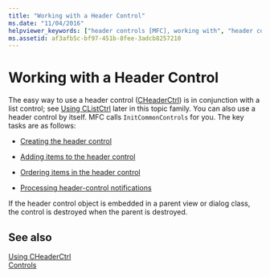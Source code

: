 ```yaml
---
title: "Working with a Header Control"
ms.date: "11/04/2016"
helpviewer_keywords: ["header controls [MFC], working with", "header controls"]
ms.assetid: af3afb5c-bf97-451b-8fee-3adcb8257210
---
```

# Working with a Header Control

The easy way to use a header control ([CHeaderCtrl](../mfc/reference/cheaderctrl-class.md)) is in conjunction with a list control; see [Using CListCtrl](../mfc/using-clistctrl.md) later in this topic family. You can also use a header control by itself. MFC calls `InitCommonControls` for you. The key tasks are as follows:

- [Creating the header control](../mfc/creating-the-header-control.md)

- [Adding items to the header control](../mfc/adding-items-to-the-header-control.md)

- [Ordering items in the header control](../mfc/ordering-items-in-the-header-control.md)

- [Processing header-control notifications](../mfc/processing-header-control-notifications.md)

If the header control object is embedded in a parent view or dialog class, the control is destroyed when the parent is destroyed.

## See also

[Using CHeaderCtrl](../mfc/using-cheaderctrl.md)<br/>
[Controls](../mfc/controls-mfc.md)
